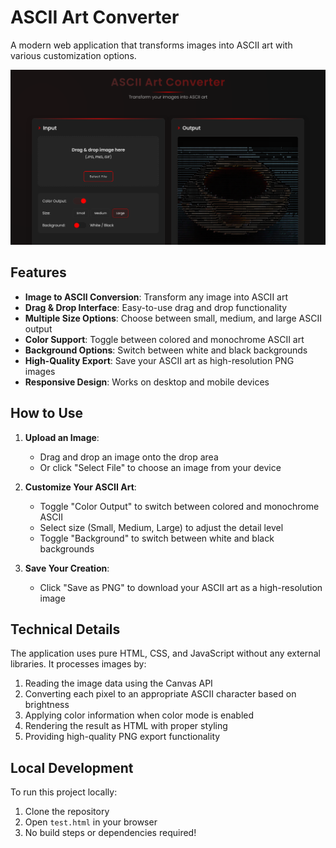 # ASCII Art Converter

A modern web application that transforms images into ASCII art with various customization options.

![ASCII Art Converter Screenshot](Screenshot.png)

## Features

- **Image to ASCII Conversion**: Transform any image into ASCII art
- **Drag & Drop Interface**: Easy-to-use drag and drop functionality
- **Multiple Size Options**: Choose between small, medium, and large ASCII output
- **Color Support**: Toggle between colored and monochrome ASCII art
- **Background Options**: Switch between white and black backgrounds
- **High-Quality Export**: Save your ASCII art as high-resolution PNG images
- **Responsive Design**: Works on desktop and mobile devices

## How to Use

1. **Upload an Image**:
   - Drag and drop an image onto the drop area
   - Or click "Select File" to choose an image from your device

2. **Customize Your ASCII Art**:
   - Toggle "Color Output" to switch between colored and monochrome ASCII
   - Select size (Small, Medium, Large) to adjust the detail level
   - Toggle "Background" to switch between white and black backgrounds

3. **Save Your Creation**:
   - Click "Save as PNG" to download your ASCII art as a high-resolution image

## Technical Details

The application uses pure HTML, CSS, and JavaScript without any external libraries. It processes images by:

1. Reading the image data using the Canvas API
2. Converting each pixel to an appropriate ASCII character based on brightness
3. Applying color information when color mode is enabled
4. Rendering the result as HTML with proper styling
5. Providing high-quality PNG export functionality


## Local Development

To run this project locally:

1. Clone the repository
2. Open `test.html` in your browser
3. No build steps or dependencies required!

